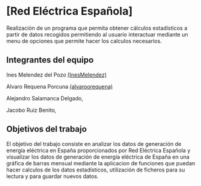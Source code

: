 # [Red Eléctrica Española]

Realización de un programa que permita obtener cálculos estadísticos a partir de datos recogidos permitiendo al usuario interactuar mediante un menu de opciones que permite hacer los calculos necesarios.


## Integrantes del equipo

Ines Melendez del Pozo [(InesMelendez)](https://github.com/InesMelendez)

Alvaro Requena Porcuna [(alvaroorequena)](https://github.com/alvaroorequenaa)

Alejandro Salamanca Delgado,

Jacobo Ruiz Benito,

## Objetivos del trabajo

El objetivo del trabajo consiste en analizar los datos de generación de energía eléctrica en España proporcionados por Red Eléctrica Española  y visualizar los datos de generación de energía eléctrica de España en una gráfica de barras mensual mediante la aplicacion de funciones que puedan hacer calculos de los datos estadísticos, utilización de ficheros para su lectura y para guardar nuevos datos.
